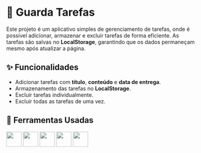 # 📝 Guarda Tarefas

Este projeto é um aplicativo simples de gerenciamento de tarefas, onde é possível adicionar, armazenar e excluir tarefas de forma eficiente. As tarefas são salvas no **LocalStorage**, garantindo que os dados permaneçam mesmo após atualizar a página.

## ✨ Funcionalidades

- Adicionar tarefas com **título**, **conteúdo** e **data de entrega**.
- Armazenamento das tarefas no **LocalStorage**.
- Excluir tarefas individualmente.
- Excluir todas as tarefas de uma vez.

## 🚀 Ferramentas Usadas

<p align="left">
  <img src="https://cdn.jsdelivr.net/gh/devicons/devicon/icons/tailwindcss/tailwindcss-original.svg" width="40" height="40" />
  <img src="https://cdn.jsdelivr.net/gh/devicons/devicon/icons/css3/css3-original.svg" width="40" height="40" />
  <img src="https://cdn.jsdelivr.net/gh/devicons/devicon/icons/react/react-original.svg" width="40" height="40" />
  <img src="https://cdn.jsdelivr.net/gh/devicons/devicon/icons/nextjs/nextjs-original.svg" width="40" height="40" />
  <img src="https://cdn.jsdelivr.net/gh/devicons/devicon/icons/typescript/typescript-original.svg" width="40" height="40" />
</p>
